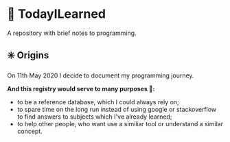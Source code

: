 # :notebook: TodayILearned
A repository with brief notes to programming.

## :eight_spoked_asterisk: Origins
On 11th May 2020 I decide to document my programming journey.  
  
**And this registry would serve to many purposes :dart::** 
* to be a reference database, which I could always rely on;
* to spare time on the long run instead of using google or stackoverflow to find answers to subjects which I've already learned;
* to help other people, who want use a similiar tool or understand a similar concept.
